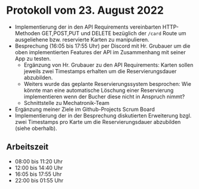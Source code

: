 # Protokoll vom 23. August 2022
- Implementierung der in den API Requirements vereinbarten HTTP-Methoden GET,POST,PUT und DELETE bezüglich der `/card` Route um ausgeliehene bzw. reservierte Karten zu manipulieren. 
- Besprechung (16:05 bis 17:55 Uhr) per Discord mit Hr. Grubauer um die oben implementierten Features der API im Zusammenhang mit seiner App zu testen.
  - Ergänzung von Hr. Grubauer zu den API Requirements: Karten sollen jeweils zwei Timestamps erhalten um die Reservierungsdauer abzubilden.
  - Weiters wurde das geplante Reservierungssystem besprochen: Wie könnte man eine automatische Löschung einer Reservierung implementieren wenn der Bucher diese nicht in Anspruch nimmt?
  - Schnittstelle zu Mechatronik-Team
- Ergänzung meiner Ziele im Github-Projects Scrum Board
- Implementierung der in der Besprechung diskutierten Erweiterung bzgl. zwei Timestamps pro Karte um die Reservierungsdauer abzubilden (siehe oberhalb).

## Arbeitszeit
<!-- { "progress": true, "date": ["23/08/22", "24/08/22"] } -->
- 08:00 bis 11:20 Uhr
- 12:00 bis 14:40 Uhr
- 16:05 bis 17:55 Uhr
- 22:00 bis 01:55 Uhr
<!-- { "progress": false } -->

